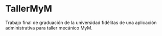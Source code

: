 # TallerMyM
Trabajo final de graduación de la universidad fidélitas de una aplicación administrativa para taller mecánico MyM.
